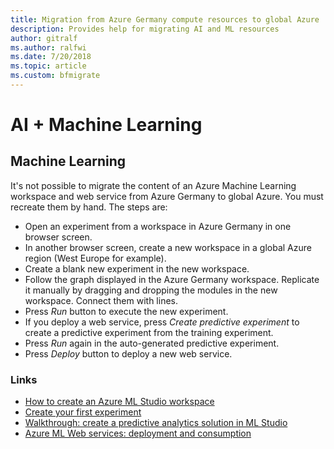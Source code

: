 ```yaml
---
title: Migration from Azure Germany compute resources to global Azure
description: Provides help for migrating AI and ML resources
author: gitralf
ms.author: ralfwi 
ms.date: 7/20/2018
ms.topic: article
ms.custom: bfmigrate
---
```


# AI + Machine Learning

## Machine Learning

It's not possible to migrate the content of an Azure Machine Learning workspace and web service from Azure Germany to global Azure. You must recreate them by hand. The steps are:

- Open an experiment from a workspace in Azure Germany in one browser screen.
- In another browser screen, create a new workspace in a global Azure region (West Europe for example).
- Create a blank new experiment in the new workspace.
- Follow the graph displayed in the Azure Germany workspace. Replicate it manually by dragging and dropping the modules in the new workspace. Connect them with lines.
- Press *Run* button to execute the new experiment.
- If you deploy a web service, press *Create predictive experiment* to create a predictive experiment from the training experiment.
- Press *Run* again in the auto-generated predictive experiment.
- Press *Deploy* button to deploy a new web service.

### Links

- [How to create an Azure ML Studio workspace](../machine-learning/studio/create-workspace.md)
- [Create your first experiment](../machine-learning/studio/create-experiment.md)
- [Walkthrough: create a predictive analytics solution in ML Studio](../machine-learning/studio/walkthrough-develop-predictive-solution.md)
- [Azure ML Web services: deployment and consumption](../machine-learning/studio/deploy-consume-web-service-guide.md)
